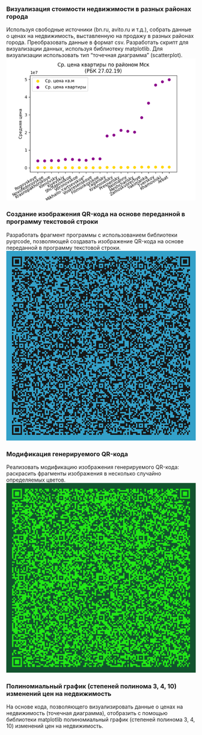### Визуализация стоимости недвижимости в разных районах города 
Используя свободные источники (bn.ru, avito.ru и т.д.), собрать данные о ценах на недвижимость, выставленную на продажу в разных районах города. Преобразовать данные в формат csv. Разработать скрипт для визуализации данных, используя библиотеку matplotlib. Для визуализации использовать тип “точечная диаграмма” (scatterplot).  
![](https://github.com/AnnGoga/sem6-t4-AnnGoga/blob/master/nedvig.png)
### Создание изображения QR-кода на основе переданной в программу текстовой строки  
Разработать фрагмент программы с использованием библиотеки pyqrcode, позволяющей создавать изображение QR-кода на основе переданной в программу текстовой строки.  
![](https://github.com/AnnGoga/sem6-t4-AnnGoga/blob/master/qrcode.png)  
### Модификация генерируемого QR-кода  
Реализовать модификацию изображения генерируемого QR-кода: раскрасить фрагменты изображения в несколько случайно определяемых цветов. 
![](https://github.com/AnnGoga/sem6-t4-AnnGoga/blob/master/qrcode2.png)  
### Полиномиальный график (степеней полинома 3, 4, 10) изменений цен на недвижимость  
На основе кода, позволяющего визуализировать данные о ценах на недвижимость (точечная диаграмма), отобразить с помощью библиотеки matplotlib полиномиальный график (степеней полинома 3, 4, 10) изменений цен на недвижимость.  
